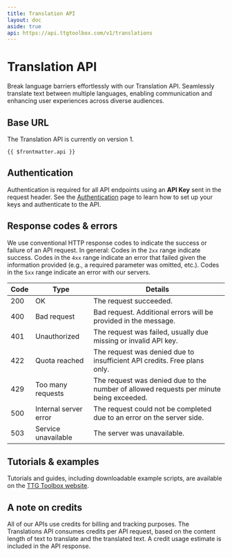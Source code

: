 ```yaml
---
title: Translation API
layout: doc
aside: true
api: https://api.ttgtoolbox.com/v1/translations
---
```


# Translation API

Break language barriers effortlessly with our Translation API. Seamlessly translate text between multiple languages, enabling communication and enhancing user experiences across diverse audiences.

## Base URL

The Translation API is currently on version 1.

```js-vue
{{ $frontmatter.api }}
```

## Authentication

Authentication is required for all API endpoints using an **API Key** sent in the request header. See the [Authentication](/library/agent-assist/authentication) page to learn how to set up your keys and authenticate to the API.

## Response codes & errors

We use conventional HTTP response codes to indicate the success or failure of an API request. In general: Codes in the `2xx` range indicate success. Codes in the `4xx` range indicate an error that failed given the information provided (e.g., a required parameter was omitted, etc.). Codes in the `5xx` range indicate an error with our servers.

| Code | Type                  | Details                                                                                 |
| ---- | --------------------- | --------------------------------------------------------------------------------------- |
| 200  | OK                    | The request succeeded.                                                                  |
| 400  | Bad request           | Bad request. Additional errors will be provided in the message.                         |
| 401  | Unauthorized          | The request was failed, usually due missing or invalid API key.                         |
| 422  | Quota reached         | The request was denied due to insufficient API credits. Free plans only.                |
| 429  | Too many requests     | The request was denied due to the number of allowed requests per minute being exceeded. |
| 500  | Internal server error | The request could not be completed due to an error on the server side.                  |
| 503  | Service unavailable   | The server was unavailable.                                                             |

## Tutorials & examples

Tutorials and guides, including downloadable example scripts, are available on the [TTG Toolbox website](https://ttgtoolbox.com).

## A note on credits

All of our APIs use credits for billing and tracking purposes. The Translations API consumes credits per API request, based on the content length of text to translate and the translated text. A credit usage estimate is included in the API response.
